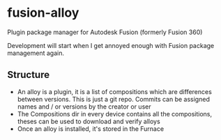 # fusion-alloy

Plugin package manager for Autodesk Fusion (formerly Fusion 360)

Development will start when I get annoyed enough with Fusion package management again.

## Structure

- An alloy is a plugin, it is a list of compositions which are differences between versions. This is just a git repo. Commits can be assigned names and / or versions by the creator or user
- The Compositions dir in every device contains all the compositions, theses can be used to download and verify alloys
- Once an alloy is installed, it's stored in the Furnace
